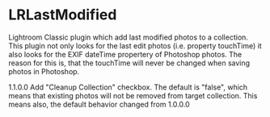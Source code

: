 # LRLastModified
Lightroom Classic plugin which add last modified photos to a collection.
This plugin not only looks for the last edit photos (i.e. property touchTime) it also looks for the EXIF dateTime propertery of Photoshop photos.
The reason for this is, that the touchTime will never be changed when saving photos in Photoshop.

1.1.0.0
Add "Cleanup Collection" checkbox.
The default is "false", which means that existing photos will not be removed from target collection.
This means also, the default behavior changed from 1.0.0.0